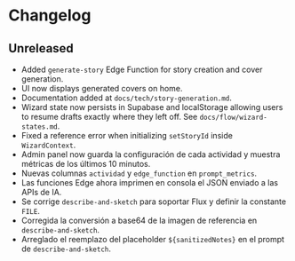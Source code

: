 # Changelog

## Unreleased
- Added `generate-story` Edge Function for story creation and cover generation.
- UI now displays generated covers on home.
- Documentation added at `docs/tech/story-generation.md`.
- Wizard state now persists in Supabase and localStorage allowing users to resume drafts exactly where they left off. See `docs/flow/wizard-states.md`.
- Fixed a reference error when initializing `setStoryId` inside `WizardContext`.
- Admin panel now guarda la configuración de cada actividad y muestra métricas de los últimos 10 minutos.
- Nuevas columnas `actividad` y `edge_function` en `prompt_metrics`.
- Las funciones Edge ahora imprimen en consola el JSON enviado a las APIs de IA.
- Se corrige `describe-and-sketch` para soportar Flux y definir la constante `FILE`.
- Corregida la conversión a base64 de la imagen de referencia en `describe-and-sketch`.
- Arreglado el reemplazo del placeholder `${sanitizedNotes}` en el prompt de `describe-and-sketch`.
